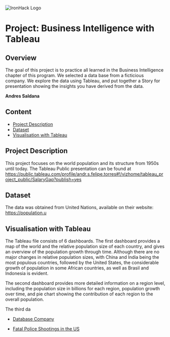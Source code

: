 ![IronHack Logo](https://s3-eu-west-1.amazonaws.com/ih-materials/uploads/upload_d5c5793015fec3be28a63c4fa3dd4d55.png)

# Project: Business Intelligence with Tableau

## Overview
The goal of this project is  to practice all learned in the Business Intelligence chapter of this program. We selected a 
data base from a ficticious company. 
 We explore the data using Tableau, and put together a Story for presentation showing the insights you have derived from the data. 

**Andres Saldana**

## Content
* [Project Description](#project-description) 
* [Dataset](#dataset)
* [Visualisation with Tableau](#visualisation-with-tableau)

## Project Description
This project focuses on the world population and its structure from 1950s until today.
The Tableau Public presentation can be found at
 https://public.tableau.com/profile/andr.s.felipe.torres#!/vizhome/tableau_project_public/SalaryGap?publish=yes


## Dataset

The data was obtained from United Nations, available on their website: https://population.u

## Visualisation with Tableau

The Tableau file consists of 6 dashboards. The first dashboard provides a map of the world and the relative 
population size of each country, and gives an overview of the population growth through time. Although there
 are no major changes in relative population sizes, with China and India being the most populous countries, followed by the
 United States, the considerable growth of population in some African countries, as well as Brasil and Indonesia is evident. 

The second dashboard provides more detailed information on a region level, including the population size in 
billions for each region, population growth over time, and pie chart showing the contribution of each region to the overall population. 

The third da


* [Database Company](https://www.dropbox.com/s/3czfpe0njsq868q/employees_mod.sql?dl=0)


* [Fatal Police Shootings in the US](https://www.kaggle.com/kwullum/fatal-police-shootings-in-the-us?select=PercentagePeopleBelowPovertyLevel.csv)